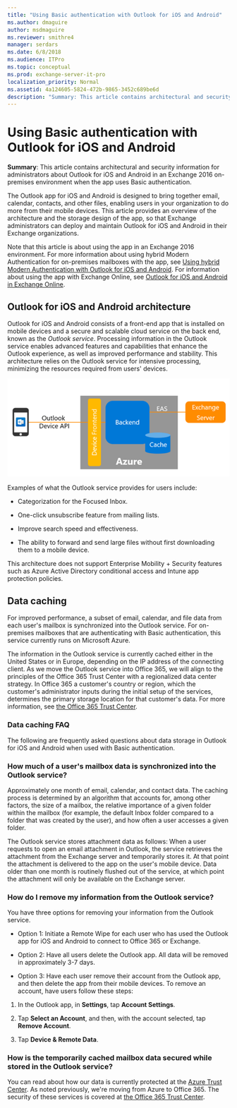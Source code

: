 ```yaml
---
title: "Using Basic authentication with Outlook for iOS and Android"
ms.author: dmaguire
author: msdmaguire
ms.reviewer: smithre4
manager: serdars
ms.date: 6/8/2018
ms.audience: ITPro
ms.topic: conceptual
ms.prod: exchange-server-it-pro
localization_priority: Normal
ms.assetid: 4a124605-5824-472b-9865-3452c689be6d
description: "Summary: This article contains architectural and security information for administrators about Outlook for iOS and Android in an Exchange 2016 on-premises environment when the app uses Basic authentication."
---
```


# Using Basic authentication with Outlook for iOS and Android

 **Summary**: This article contains architectural and security information for administrators about Outlook for iOS and Android in an Exchange 2016 on-premises environment when the app uses Basic authentication.
  
The Outlook app for iOS and Android is designed to bring together email, calendar, contacts, and other files, enabling users in your organization to do more from their mobile devices. This article provides an overview of the architecture and the storage design of the app, so that Exchange administrators can deploy and maintain Outlook for iOS and Android in their Exchange organizations.
  
Note that this article is about using the app in an Exchange 2016 environment. For more information about using hybrid Modern Authentication for on-premises mailboxes with the app, see [Using hybrid Modern Authentication with Outlook for iOS and Android](use-hybrid-modern-auth.md). For information about using the app with Exchange Online, see [Outlook for iOS and Android in Exchange Online](https://go.microsoft.com/fwlink/p/?linkid=845477).
  
## Outlook for iOS and Android architecture

Outlook for iOS and Android consists of a front-end app that is installed on mobile devices and a secure and scalable cloud service on the back end, known as the *Outlook service*. Processing information in the Outlook service enables advanced features and capabilities that enhance the Outlook experience, as well as improved performance and stability. This architecture relies on the Outlook service for intensive processing, minimizing the resources required from users' devices.
  
![Architecture of Basic authentication in Outlook for iOS and Android](../../media/08b57616-7479-4577-b5de-1fc48dd059a1.PNG)
  
Examples of what the Outlook service provides for users include:
  
- Categorization for the Focused Inbox.
    
- One-click unsubscribe feature from mailing lists.
    
- Improve search speed and effectiveness.
    
- The ability to forward and send large files without first downloading them to a mobile device.
    
This architecture does not support Enterprise Mobility + Security features such as Azure Active Directory conditional access and Intune app protection policies.
  
## Data caching

For improved performance, a subset of email, calendar, and file data from each user's mailbox is synchronized into the Outlook service. For on-premises mailboxes that are authenticating with Basic authentication, this service currently runs on Microsoft Azure.
  
The information in the Outlook service is currently cached either in the United States or in Europe, depending on the IP address of the connecting client. As we move the Outlook service into Office 365, we will align to the principles of the Office 365 Trust Center with a regionalized data center strategy. In Office 365 a customer's country or region, which the customer's administrator inputs during the initial setup of the services, determines the primary storage location for that customer's data. For more information, see [the Office 365 Trust Center](https://go.microsoft.com/fwlink/p/?LinkId=525776).
  
### Data caching FAQ

The following are frequently asked questions about data storage in Outlook for iOS and Android when used with Basic authentication.
  
### How much of a user's mailbox data is synchronized into the Outlook service?

Approximately one month of email, calendar, and contact data. The caching process is determined by an algorithm that accounts for, among other factors, the size of a mailbox, the relative importance of a given folder within the mailbox (for example, the default Inbox folder compared to a folder that was created by the user), and how often a user accesses a given folder.
  
The Outlook service stores attachment data as follows: When a user requests to open an email attachment in Outlook, the service retrieves the attachment from the Exchange server and temporarily stores it. At that point the attachment is delivered to the app on the user's mobile device. Data older than one month is routinely flushed out of the service, at which point the attachment will only be available on the Exchange server.
  
### How do I remove my information from the Outlook service?

You have three options for removing your information from the Outlook service.
  
- Option 1: Initiate a Remote Wipe for each user who has used the Outlook app for iOS and Android to connect to Office 365 or Exchange.
    
- Option 2: Have all users delete the Outlook app. All data will be removed in approximately 3-7 days.
    
- Option 3: Have each user remove their account from the Outlook app, and then delete the app from their mobile devices. To remove an account, have users follow these steps:
    
1.  In the Outlook app, in **Settings**, tap **Account Settings**.
    
2. Tap **Select an Account**, and then, with the account selected, tap **Remove Account**.
    
3. Tap **Device & Remote Data**.
    
### How is the temporarily cached mailbox data secured while stored in the Outlook service?

You can read about how our data is currently protected at the [Azure Trust Center](https://azure.microsoft.com/support/trust-center/). As noted previously, we're moving from Azure to Office 365. The security of these services is covered at [the Office 365 Trust Center](https://go.microsoft.com/fwlink/p/?LinkId=525776).
  

